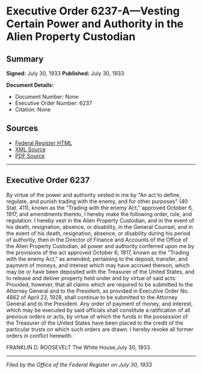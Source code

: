 # Executive Order 6237-A—Vesting Certain Power and Authority in the Alien Property Custodian

## Summary

**Signed:** July 30, 1933
**Published:** July 30, 1933

**Document Details:**
- Document Number: None
- Executive Order Number: 6237
- Citation: None

## Sources
- [Federal Register HTML](https://www.presidency.ucsb.edu/documents/executive-order-6237-vesting-certain-power-and-authority-the-alien-property-custodian)
- [XML Source](None)
- [PDF Source](None)

---

## Executive Order 6237

By virtue of the power and authority vested in me by "An act to define, regulate, and punish trading with the enemy, and for other purposes" (40 Stat. 411), known as the "Trading with the enemy Act," approved October 6, 1917, and amendments thereto, I hereby make the following order, rule, and regulation:
I hereby vest in the Alien Property Custodian, and in the event of his death, resignation, absence, or disability, in the General Counsel, and in the event of his death, resignation, absence, or disability during his period of authority, then in the Director of Finance and Accounts of the Office of the Alien Property Custodian, all power and authority conferred upon me by the provisions of the act approved October 6, 1917, known as the "Trading with the enemy Act," as amended, pertaining to the deposit, transfer, and payment of moneys, and interest which may have accrued thereon, which may be or have been deposited with the Treasurer of the United States, and to release and deliver property held under and by virtue of said acts: Provided, however, that all claims which are required to be submitted to the Attorney General and to the President, as provided in Executive Order No. 4862 of April 23, 1928, shall continue to be submitted to the Attorney General and to the President. Any order of payment of money, and interest, which may be executed by said officials shall constitute a ratification of all previous orders or acts, by virtue of which the funds in the possession of the Treasurer of the United States have been placed to the credit of the particular trusts on which such orders are drawn. I hereby revoke all former orders in conflict herewith.

FRANKLIN D. ROOSEVELT
The White House,July 30, 1933.

---

*Filed by the Office of the Federal Register on July 30, 1933*

